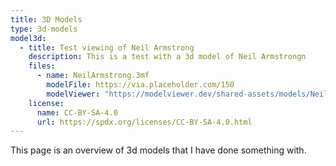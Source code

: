 ```yaml
---
title: 3D Models
type: 3d-models
model3d:
  - title: Test viewing of Neil Armstrong
    description: This is a test with a 3d model of Neil Armstrongn
    files:
      - name: NeilArmstrong.3mf
        modelFile: https://via.placeholder.com/150
        modelViewer: "https://modelviewer.dev/shared-assets/models/NeilArmstrong.glb"
    license:
      name: CC-BY-SA-4.0
      url: https://spdx.org/licenses/CC-BY-SA-4.0.html
---
```

This page is an overview of 3d models that I have done something with.
